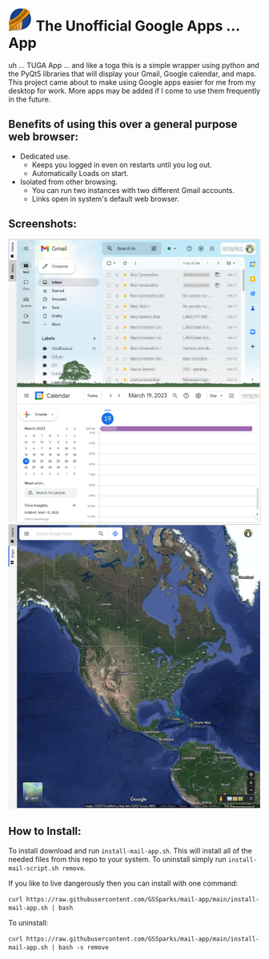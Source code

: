 # ![TUGA App icon](/icons/tugaa-48px.png?raw=true "TUGA App icon") The Unofficial Google Apps ... App
uh ... TUGA App ... and like a toga this is a simple wrapper using python and the PyQt5 libraries that will display your Gmail, Google calendar, and maps. This project came about to make using Google apps easier for me from my desktop for work. More apps may be added if I come to use them frequently in the future. 

## Benefits of using this over a general purpose web browser:

* Dedicated use.
  * Keeps you logged in even on restarts until you log out. 
  * Automatically Loads on start.
* Isolated from other browsing.
  * You can run two instances with two different Gmail accounts.
  * Links open in system's default web browser.

## Screenshots:
![Home tab](/media/mail-app-screenshot1.png?raw=true "Home tab view")
![Maps tab](/media/mail-app-screenshot2.png?raw=true "Maps tab view")

## How to Install:
To install download and run `install-mail-app.sh`. This will install all of the needed files from this repo to your system. To uninstall simply run `install-mail-script.sh remove`. 

If you like to live dangerously then you can install with one command:

`curl https://raw.githubusercontent.com/GSSparks/mail-app/main/install-mail-app.sh | bash`

To uninstall:

`curl https://raw.githubusercontent.com/GSSparks/mail-app/main/install-mail-app.sh | bash -s remove`
